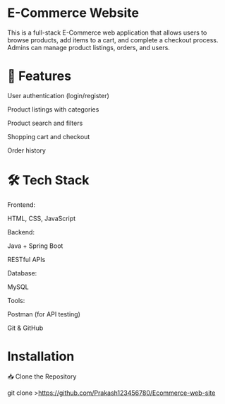 # E-Commerce Website
This is a full-stack E-Commerce web application that allows users to browse products, add items to a cart, and complete a checkout process. Admins can manage product listings, orders, and users.
# 🚀 Features

User authentication (login/register)

Product listings with categories

Product search and filters

Shopping cart and checkout

Order history
# 🛠️ Tech Stack
Frontend:

HTML, CSS, JavaScript

Backend:

Java + Spring Boot

RESTful APIs

Database:

MySQL 

Tools:

Postman (for API testing)

Git & GitHub

# Installation
📥 Clone the Repository

git clone >https://github.com/Prakash123456780/Ecommerce-web-site
